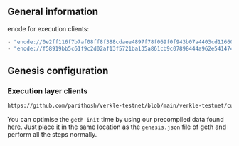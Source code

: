 ## General information
enode for execution clients:
```sh
- "enode://0e2ff116f7b7af08ff8f388cdaee4897f78f069f0f943b07a4403cd1166098022dbeae49d114fd6092b4183890d03ad12f4af34e1bd1bff70d35ba6bb6f83966@206.189.52.190:30303"
- "enode://f58919bb5c61f9c2d02af13f5721ba135a861cb9c07898444a962e541474d27044a7a5fc5f030bcab9d6488aa1906e296fbc6c15e85c4c67f744d076ba4e8c40@164.90.239.233:30303"
```

## Genesis configuration
### Execution layer clients

```sh
https://github.com/parithosh/verkle-testnet/blob/main/verkle-testnet/custom_config_data/genesis.json
```

You can optimise the `geth init` time by using our precompiled data found [here](https://condrieu.fra1.digitaloceanspaces.com/precomp). 
Just place it in the same location as the `genesis.json` file of geth and perform all the steps normally. 
